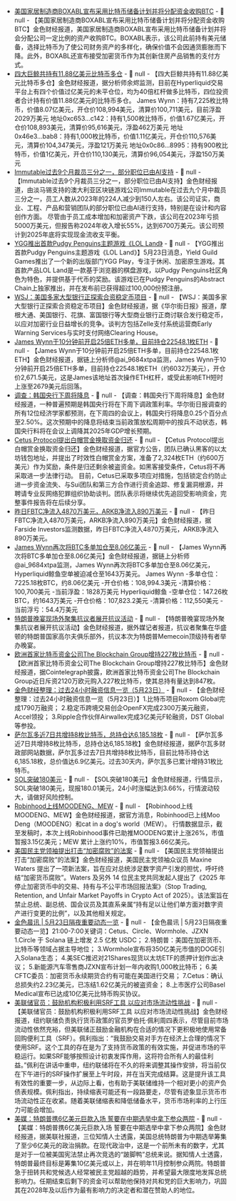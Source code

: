 - [美国家居制造商BOXABL宣布采用比特币储备计划并将分配资金收购BTC](https://www.prnewswire.com/news-releases/home-manufacturer-boxabl-adopts-treasury-reserve-strategy-302463783.html) - 📰 null - 【美国家居制造商BOXABL宣布采用比特币储备计划并将分配资金收购BTC】金色财经报道，美国家居制造商BOXABL宣布采用比特币储备计划并将会分配公司一定比例的资产收购BTC。BOXABL表示，该公司此前持有美元储备，选择比特币为了使公司财务资产的多样化，确保价值不会因通货膨胀而下降。此外，BOXABL还宣布接受加密货币作为其创新住房产品销售的支付方式。 
- [四大巨鲸共持有11.88亿美元比特币多仓](https://x.com/EmberCN/status/1925720129892942240) - 📰 null - 【四大巨鲸共持有11.88亿美元比特币多仓】金色财经报道，据分析师余烬监测，目前在Hyperliquid交易平台上有四个价值过亿美元的未平仓位，均为40倍杠杆做多比特币，四位投资者合计持有价值11.88亿美元的比特币多仓。 
James Wynn：持有7,225枚比特币，价值8.07亿美元，开仓价108,994美元，清算价100,711美元，目前浮盈2029万美元 
地址0xc653...c142：持有1,500枚比特币，价值1.67亿美元，开仓价108,893美元，清算价95,616美元，浮盈462万美元 
地址0x46e3...bab8：持有1,000枚比特币，价值1.11亿美元，开仓价110,576美元，清算价104,347美元，浮盈121万美元 
地址0x0c86...8995：持有900枚比特币，价值1亿美元，开仓价110,130美元，清算价96,054美元，浮盈150万美元
- [Immutable过去9个月裁员三分之一，部分职位已由AI支持](https://www.techinasia.com/news/temasek-backed-australian-nft-firm-cuts-one-third-staff-adds-ai) - 📰 null - 【Immutable过去9个月裁员三分之一，部分职位已由AI支持】金色财经报道，由淡马锡支持的澳大利亚区块链游戏公司Immutable在过去九个月中裁员三分之一，员工人数从2023年的224人减少到150人左右。该公司证实，商业、工程、产品和营销团队的部分职位已由AI进行支持，特别是在设计和内容创作方面。 
尽管由于员工成本增加和加密资产下跌，该公司在2023年亏损5000万美元，但报告称2024年收入增长55%，达到6700万美元。该公司预计到2025年底将实现现金流收支平衡。
- [YGG推出首款Pudgy Penguins主题游戏《LOL Land》](https://decrypt.co/321728/ygg-launches-new-publishing-arm-debuts-first-game-lol-land) - 📰 null - 【YGG推出首款Pudgy Penguins主题游戏《LOL Land》】5月23日消息，Yield Guild Games推出了一个新的出版部门YGG Play，专注于休闲、加密原生游戏。其首款产品LOL Land是一款基于浏览器的棋盘游戏，以Pudgy Penguins社区角色为特色，并提供基于代币的奖励。该游戏已在Pudgy Penguins的Abstract Chain上独家推出，并在发布前已获得超过100,000份预注册。
- [WSJ：美国多家大型银行正探索合资稳定币项目](https://www.wsj.com/finance/banking/crypto-stablecoin-big-banks-a841059e?mod=hp_lead_pos1) - 📰 null - 【WSJ：美国多家大型银行正探索合资稳定币项目】金色财经报道，据《华尔街日报》报道，摩根大通、美国银行、花旗、富国银行等大型商业银行正商讨联合发行稳定币，以应对加密行业日益增长的竞争。谈判方包括Zelle支付系统运营商Early Warning Services与实时支付网络Clearing House。
- [James Wynn于10分钟前开启25倍ETH多单，目前持仓22548.1枚ETH]() - 📰 null - 【James Wynn于10分钟前开启25倍ETH多单，目前持仓22548.1枚ETH】金色财经报道，据链上分析师@ai_9684xtpa监测，James Wynn于10分钟前开启25倍ETH多单，目前持仓22548.1枚ETH（约6032万美元），开仓价2,671.5美元，这是James该地址首次操作ETH杠杆，或受此影响ETH短时上涨至2679美元后回落。
- [调查：韩国央行下周将降息]() - 📰 null - 【调查：韩国央行下周将降息】金色财经报道，一种普遍预期是韩国央行将在下周下调政策利率。华尔街日报调查的所有12位经济学家都预测，在下周四的会议上，韩国央行将降息0.25个百分点至2.50%。这次预期中的降息将结束当前政策放松周期中的按兵不动状态，韩国央行料将在会议上调降其2025年GDP增长预期。
- [Cetus Protocol提出白帽赏金换取资金归还](https://x.com/CetusProtocol/status/1925653859143172608) - 📰 null - 【Cetus Protocol提出白帽赏金换取资金归还】金色财经报道，据官方公告，团队已确认黑客的以太坊钱包地址，并提出了时效性白帽赏金方案，准备了2,324枚ETH（约600万美元）作为奖励，条件是归还剩余被盗资金。如黑客接受条件，Cetus将不再采取进一步法律行动。 
目前，Cetus已采取多项应对措施，包括锁定合约防止进一步资金流失、与Sui团队和第三方合作进行资金追踪、修复漏洞根源，并聘请专业反网络犯罪组织协助谈判。团队表示将继续优先追回受影响资金，完整事件报告将在后续分享。
- [昨日FBTC净流入4870万美元，ARKB净流入890万美元](https://farside.co.uk/btc/) - 📰 null - 【昨日FBTC净流入4870万美元，ARKB净流入890万美元】金色财经报道，据Farside Investors监测数据，昨日FBTC净流入4870万美元，ARKB净流入890万美元。
- [James Wynn再次将BTC多单加仓至8.06亿美元](https://x.com/ai_9684xtpa/status/1925712401652990001) - 📰 null - 【James Wynn再次将BTC多单加仓至8.06亿美元】金色财经报道，据链上分析师@ai_9684xtpa监测，James Wynn再次将BTC多单加仓至8.06亿美元，Hyperliquid鲸鱼空单被迫减仓至1643万美元。 
James Wynn 
-多单仓位：7225.18枚BTC，约8.06亿美元 
-开仓价格：108,994.3美元 
-清算价格：100,700美元 
-当前浮盈：1828万美元 
Hyperliquid鲸鱼 
-空单仓位：147.26枚BTC，约1643万美元 
-开仓价格：107,823.2美元 
-清算价格：112,550美元 
-当前浮亏：54.4万美元
- [特朗普晚宴现场外聚集抗议者展开抗议活动](https://www.bloomberg.com/news/articles/2025-05-22/protesters-yell-shame-at-guests-of-trump-s-memecoin-dinner?taid=682fb3ab9d70fd0001cfb8e0&utm_campaign=trueanthem&utm_content=business&utm_medium=social&utm_source=twitter) - 📰 null - 【特朗普晚宴现场外聚集抗议者展开抗议活动】金色财经报道，据外媒记者报道，抗议者聚集在华盛顿的特朗普国家高尔夫俱乐部外，抗议本次为特朗普Memecoin顶级持有者举办晚宴。
- [欧洲首家比特币资金公司The Blockchain Group增持227枚比特币](https://x.com/Cointelegraph/status/1925690692409385213) - 📰 null - 【欧洲首家比特币资金公司The Blockchain Group增持227枚比特币】金色财经报道，据Cointelegraph披露，欧洲首家比特币资金公司The Blockchain Group近日斥资2120万欧元购入227枚比特币，使其总持有量达到847枚。
- [金色财经整理：过去24小时融资信息一览（5月23日）]() - 📰 null - 【金色财经整理：过去24小时融资信息一览（5月23日）】1.比特币项目Roxom Global完成1790万融资； 
2.稳定币跨境交易创企OpenFX完成2300万美元融资，Accel领投； 
3.Ripple合作伙伴Airwallex完成3亿美元F轮融资，DST Global等参投。
- [萨尔瓦多近7日共增持8枚比特币，总持仓达6,185.18枚](https://bitcoin.gob.sv/zh/) - 📰 null - 【萨尔瓦多近7日共增持8枚比特币，总持仓达6,185.18枚】金色财经报道，据萨尔瓦多财政部网站数据，萨尔瓦多过去7日共增持8枚比特币，目前比特币持仓达6,185.18枚，总价值达6.9亿美元。过去30天内，萨尔瓦多已累计增持31枚比特币。
- [SOL突破180美元]() - 📰 null - 【SOL突破180美元】金色财经报道，行情显示，SOL突破180美元，现报180.01美元，24小时涨幅达到3.66%，行情波动较大，请做好风险控制。
- [Robinhood上线MOODENG、MEW]() - 📰 null - 【Robinhood上线MOODENG、MEW】金色财经报道，据官方消息，Robinhood已上线Moo Deng（MOODENG）和cat in a dog's world（MEW）。 
行情数据显示，截至发稿时，本次上线Robinhood事件已助推MOODENG累计上涨26%，市值暂报3.15亿美元；MEW 累计上涨约10%，市值暂报3.66亿美元。
- [美国民主党领袖提出打击“加密腐败”的法案](https://www.theblock.co/post/355441/waters-bill-targets-crypto-corruption-hours-before-trumps-memecoin-gala?utm_source=twitter&utm_medium=social) - 📰 null - 【美国民主党领袖提出打击“加密腐败”的法案】金色财经报道，美国民主党领袖众议员 Maxine Waters 提出了一项新法案，旨在应对总统涉足数字资产引发的担忧，呼吁终结“加密货币腐败”。Waters 及另外 14 位民主党共同发起人提出了《2025 年停止加密货币中的交易、持有与不公平市场回报法案》（Stop Trading, Retention, and Unfair Market Payoffs in Crypto Act of 2025）。该法案旨在禁止总统、副总统、国会议员及其直系亲属“持有足以让他们单方面对数字资产进行变更的比例”，以及其他相关规定。
- [金色晨讯 | 5月23日隔夜重要动态一览]() - 📰 null - 【金色晨讯 | 5月23日隔夜重要动态一览】21:00-7:00关键词：Cetus、Circle、Wormhole、JZXN 
1.Circle 于 Solana 链上增发 2.5 亿枚 USDC； 
2.特朗普：美国在加密货币、比特币等领域占据主导地位； 
3.Wormhole宣布将350亿美元市值的DOGE引入Solana生态； 
4.美SEC推迟对21Shares现货以太坊ETF的质押计划作出决议； 
5.新能源汽车零售商JZXN宣布计划一年内收购1,000枚比特币； 
6.美CFTC委员：加密货币永续期货合约有可能在美国进行交易； 
7.Cetus：确认总损失约2.23亿美元，已冻结1.62亿美元的被盗资金； 
8.上市医疗公司Basel Medical宣布已达成10亿美元比特币购买协议。
- [美联储官员：鼓励机构积极利用SRF工具 以应对市场流动性挑战](https://flash.jin10.com/detail/20250523031251302800) - 📰 null - 【美联储官员：鼓励机构积极利用SRF工具 以应对市场流动性挑战】金色财经报道，纽约联储负责执行货币政策的官员罗伯托·佩利周四表示，尽管目前市场流动性依然充裕，但美联储正鼓励金融机构在合适的情况下更积极地使用常备回购便利工具（SRF）。佩利指出：“我鼓励交易对手方在经济上合理的情况下使用SRF。这个工具的存在是为了支持货币政策的有效实施，并促进市场的平稳运行。如果SRF能够按照设计初衷发挥作用，这将符合所有人的最佳利益。”佩利在讲话中重申，纽约联储将在不久的将来调整其操作安排，将当前仅在下午进行的SRF操作扩展至上午时段，并在当天完成结算。这是提升该工具有效性的重要一步，从边际上看，也有助于美联储维持一个相对更小的资产负债表规模。佩利指出，持续缩表可能还有一段路要走，尽管有迹象显示货币市场流动性正在收紧。随着美联储缩表和降低储备水平，货币市场利率的上行压力可能会增加。
- [美媒：特朗普携6亿美元巨款入场 誓要在中期选举中拿下参众两院](https://flash.jin10.com/detail/20250523051040034800) - 📰 null - 【美媒：特朗普携6亿美元巨款入场 誓要在中期选举中拿下参众两院】金色财经报道，据美联社报道，三位知情人士透露，美国总统特朗普为中期选举筹集了至少6亿美元的政治捐款。在现代政治中，这是一个前所未有的数字，尤其是对于一位被美国宪法禁止再次竞选的“跛脚鸭”总统来说。据知情人士透露，特朗普最终目标是筹集10亿美元或以上，并在明年11月控制参众两院。特朗普急于扭转共和党候选人经常被民主党超越的趋势，并希望最大限度地发挥总统影响力。任期结束后剩下的资金可以帮助他保持对共和党的巨大影响力，巩固其在2028年及以后作为最有影响力的决定者和潜在赞助人的地位。
